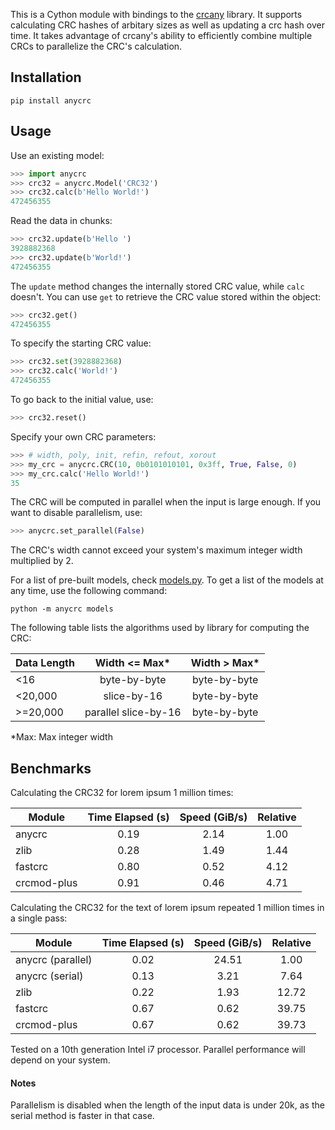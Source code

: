 This is a Cython module with bindings to the [crcany](https://github.com/madler/crcany) library. It supports calculating CRC hashes of arbitary sizes as well as updating a crc hash over time. It takes advantage of crcany's ability to efficiently combine multiple CRCs to parallelize the CRC's calculation.

## Installation

`pip install anycrc`

## Usage

Use an existing model:

```python
>>> import anycrc
>>> crc32 = anycrc.Model('CRC32')
>>> crc32.calc(b'Hello World!')
472456355
```

Read the data in chunks:

```python
>>> crc32.update(b'Hello ')
3928882368
>>> crc32.update(b'World!')
472456355
```

The `update` method changes the internally stored CRC value, while `calc` doesn't. You can use `get` to retrieve the CRC value stored within the object:

```python
>>> crc32.get()
472456355
```

To specify the starting CRC value:

```python
>>> crc32.set(3928882368)
>>> crc32.calc('World!')
472456355
```

To go back to the initial value, use:

```python
>>> crc32.reset()
```

Specify your own CRC parameters:

```python
>>> # width, poly, init, refin, refout, xorout
>>> my_crc = anycrc.CRC(10, 0b0101010101, 0x3ff, True, False, 0)
>>> my_crc.calc('Hello World!')
35
```

The CRC will be computed in parallel when the input is large enough. If you want to disable parallelism, use:

```python
>>> anycrc.set_parallel(False)
```

The CRC's width cannot exceed your system's maximum integer width multiplied by 2.

For a list of pre-built models, check [models.py](https://github.com/marzooqy/anycrc/blob/main/src/anycrc/models.py). To get a list of the models at any time, use the following command:

`python -m anycrc models`

The following table lists the algorithms used by library for computing the CRC:

| Data Length | Width <= Max\* | Width > Max\* |
|---|:-:|:-:|
| <16 | byte-by-byte | byte-by-byte |
| <20,000 | slice-by-16 | byte-by-byte |
| >=20,000 | parallel slice-by-16 | byte-by-byte |

\*Max: Max integer width

## Benchmarks

Calculating the CRC32 for lorem ipsum 1 million times:

| Module | Time Elapsed (s) | Speed (GiB/s) | Relative |
|---|:-:|:-:|:-:|
| anycrc | 0.19 | 2.14 | 1.00 |
| zlib | 0.28 | 1.49 | 1.44 |
| fastcrc | 0.80 | 0.52 | 4.12 |
| crcmod-plus | 0.91 | 0.46 | 4.71 |

Calculating the CRC32 for the text of lorem ipsum repeated 1 million times in a single pass:

| Module | Time Elapsed (s) | Speed (GiB/s) | Relative |
|---|:-:|:-:|:-:|
| anycrc (parallel) | 0.02 | 24.51 | 1.00 |
| anycrc (serial) | 0.13 | 3.21 | 7.64 |
| zlib | 0.22 | 1.93 | 12.72 |
| fastcrc | 0.67 | 0.62 | 39.75 |
| crcmod-plus | 0.67 | 0.62 | 39.73 |

Tested on a 10th generation Intel i7 processor. Parallel performance will depend on your system.

#### Notes

Parallelism is disabled when the length of the input data is under 20k, as the serial method is faster in that case.
